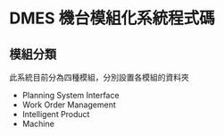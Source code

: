 # **DMES 機台模組化系統程式碼**

## 模組分類
此系統目前分為四種模組，分別設置各模組的資料夾
- Planning System Interface
- Work Order Management
- Intelligent Product
- Machine
